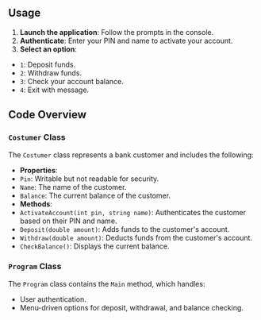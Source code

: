 ## Usage
1. **Launch the application**: Follow the prompts in the console.
2. **Authenticate**: Enter your PIN and name to activate your account.
3. **Select an option**:
- `1`: Deposit funds.
- `2`: Withdraw funds.
- `3`: Check your account balance.
- `4`: Exit with message.

## Code Overview
### `Costumer` Class
The `Costumer` class represents a bank customer and includes the following:
- **Properties**:
- `Pin`: Writable but not readable for security.
- `Name`: The name of the customer.
- `Balance`: The current balance of the customer.
- **Methods**:
- `ActivateAccount(int pin, string name)`: Authenticates the customer based on their PIN and name.
- `Deposit(double amount)`: Adds funds to the customer's account.
- `Withdraw(double amount)`: Deducts funds from the customer's account.
- `CheckBalance()`: Displays the current balance.

### `Program` Class
The `Program` class contains the `Main` method, which handles:
- User authentication.
- Menu-driven options for deposit, withdrawal, and balance checking.
